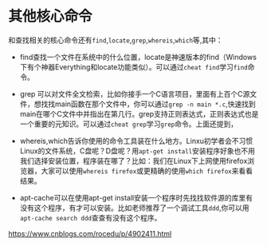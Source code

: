 # 其他核心命令
和查找相关的核心命令还有```find```,```locate```,```grep```,```whereis```,```which```等,其中：

* find查找一个文件在系统中的什么位置，locate是神速版本的find（Windows下有个神器Everything和locate功能类似）。可以通过```cheat find```学习```find```命令。

* grep 可以对文件全文检索，比如你接手一个C语言项目，里面有上百个C源文件，想找找main函数在那个文件中，你可以通过```grep -n main *.c```,快速找到main在哪个C文件中并指出在第几行。grep支持正则表达式，正则表达式也是一个重要的元知识。可以通过```cheat grep```学习```grep```命令。上面还提到，

* whereis,which告诉你使用的命令工具装在什么地方。Linxu初学者会不习惯Linux的文件系统，C盘呢？D盘呢？用```apt-get install```安装程序好象也不用我们选择安装位置，程序装在哪了？比如：我们在Linux下上网使用firefox浏览器，大家可以使用```whereis firefox```或更精确的使用```which firefox```来看看结果。

* apt-cache可以在使用apt-get install安装一个程序时先找找软件源的库里有没有这个程序，有才可以安装。比如老师推荐了一个调试工具```ddd```,你可以用```apt-cache search ddd```查查有没有这个程序。


https://www.cnblogs.com/rocedu/p/4902411.html